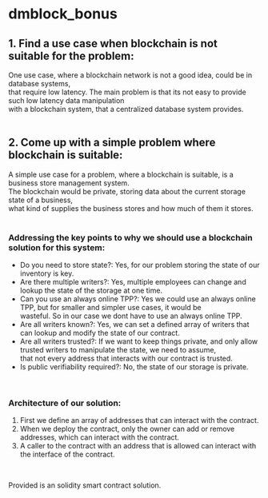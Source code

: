 # dmblock_bonus <br />

## 1. Find a use case when blockchain is not suitable for the problem: <br />
One use case, where a blockchain network is not a good idea, could be in database systems, <br />
that require low latency. The main problem is that its not easy to provide such low latency data manipulation <br />
with a blockchain system, that a centralized database system provides. <br />
<br />

## 2. Come up with a simple problem where blockchain is suitable: <br />
A simple use case for a problem, where a blockchain is suitable, is a business store management system. <br />
The blockchain would be private, storing data about the current storage state of a business, <br />
what kind of supplies the business stores and how much of them it stores. <br />
<br />

### Addressing the key points to why we should use a blockchain solution for this system: <br />
* Do you need to store state?: Yes, for our problem storing the state of our inventory is key. <br />
* Are there multiple writers?: Yes, multiple employees can change and lookup the state of the storage at one time. <br />
* Can you use an always online TPP?: Yes we could use an always online TPP, but for smaller and simpler use cases, it would be <br />
wasteful. So in our case we dont have to use an always online TPP.
* Are all writers known?: Yes, we can set a defined array of writers that can lookup and modify the state of our contract. <br />
* Are all writers trusted?: If we want to keep things private, and only allow trusted writers to manipulate the state, we need to assume, <br />
that not every address that interacts with our contract is trusted. <br />
* Is public verifiability required?: No, the state of our storage is private. <br />
<br />

### Architecture of our solution: <br />
1. First we define an array of addresses that can interact with the contract. <br />
2. When we deploy the contract, only the owner can add or remove addresses, which can interact with the contract. <br />
3. A caller to the contract with an address that is allowed can interact with the interface of the contract. <br />
<br />

Provided is an solidity smart contract solution.


